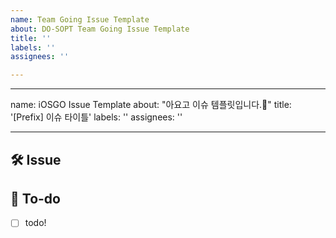 ```yaml
---
name: Team Going Issue Template
about: DO-SOPT Team Going Issue Template
title: ''
labels: ''
assignees: ''

---
```


---
name:   iOSGO Issue Template
about: "아요고 이슈 템플릿입니다.🎇"
title: '[Prefix] 이슈 타이틀'
labels: ''
assignees: ''

---

## 🛠 Issue
<!-- 이슈에 대해 간략하게 설명해주세요 -->

## 📝 To-do
<!-- 진행할 작업에 대해 적어주세요 -->
- [ ] todo!
